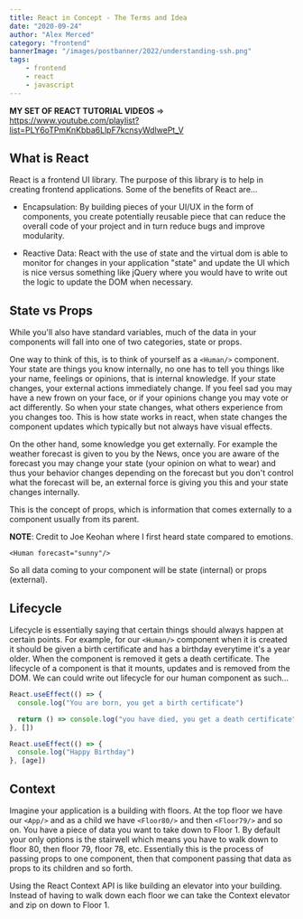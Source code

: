 ```yaml
---
title: React in Concept - The Terms and Idea
date: "2020-09-24"
author: "Alex Merced"
category: "frontend"
bannerImage: "/images/postbanner/2022/understanding-ssh.png"
tags:
    - frontend
    - react
    - javascript
---
```


**MY SET OF REACT TUTORIAL VIDEOS** => https://www.youtube.com/playlist?list=PLY6oTPmKnKbba6LlpF7kcnsyWdlwePt_V

## What is React

React is a frontend UI library. The purpose of this library is to help in creating frontend applications. Some of the benefits of React are...

- Encapsulation: By building pieces of your UI/UX in the form of components, you create potentially reusable piece that can reduce the overall code of your project and in turn reduce bugs and improve modularity.

- Reactive Data: React with the use of state and the virtual dom is able to monitor for changes in your application "state" and update the UI which is nice versus something like jQuery where you would have to write out the logic to update the DOM when necessary.

## State vs Props

While you'll also have standard variables, much of the data in your components will fall into one of two categories, state or props.

One way to think of this, is to think of yourself as a ```<Human/>``` component. Your state are things you know internally, no one has to tell you things like your name, feelings or opinions, that is internal knowledge. If your state changes, your external actions immediately change. If you feel sad you may have a new frown on your face, or if your opinions change you may vote or act differently. So when your state changes, what others experience from you changes too. This is how state works in react, when state changes the component updates which typically but not always have visual effects.

On the other hand, some knowledge you get externally. For example the weather forecast is given to you by the News, once you are aware of the forecast you may change your state (your opinion on what to wear) and thus your behavior changes depending on the forecast but you don't control what the forecast will be, an external force is giving you this and your state changes internally. 

This is the concept of props, which is information that comes externally to a component usually from its parent. 

**NOTE**: Credit to Joe Keohan where I first heard state compared to emotions.

```<Human forecast="sunny"/>```

So all data coming to your component will be state (internal) or props (external).




## Lifecycle

Lifecycle is essentially saying that certain things should always happen at certain points. For example, for our ```<Human/>``` component when it is created it should be given a birth certificate and has a birthday everytime it's a year older. When the component is removed it gets a death certificate. The lifecycle of a component is that it mounts, updates and is removed from the DOM. We can could write out lifecycle for our human component as such...

```js
React.useEffect(() => {
  console.log("You are born, you get a birth certificate")

  return () => console.log("you have died, you get a death certificate")
}, [])

React.useEffect(() => {
  console.log("Happy Birthday")
}, [age])

```

## Context

Imagine your application is a building with floors. At the top floor we have our ```<App/>``` and as a child we have ```<Floor80/>``` and then ```<Floor79/>``` and so on. You have a piece of data you want to take down to Floor 1. By default your only options is the stairwell which means you have to walk down to floor 80, then floor 79, floor 78, etc. Essentially this is the process of passing props to one component, then that component passing that data as props to its children and so forth.

Using the React Context API is like building an elevator into your building. Instead of having to walk down each floor we can take the Context elevator and zip on down to Floor 1.